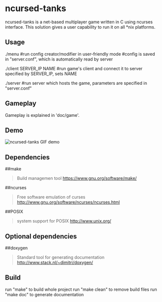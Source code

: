 ncursed-tanks
=============

ncursed-tanks is a net-based multiplayer game written in C using ncurses interface.
This solution gives a user capability to run it on all *nix platforms.

Usage
-----

./menu
#run config creator/modifier in user-friendly mode
#config is saved in "server.conf", which is automatically read by server

./client SERVER_IP NAME
#run game's client and connect it to server specified by SERVER_IP, sets NAME

./server
#run server which hosts the game, parameters are specified in "server.conf"

Gameplay
--------
Gameplay is explained in 'doc/game'.

Demo
----
![ncursed-tanks GIF demo](http://patrol.neutrino.re/repo/ncursed-tanks.gif)

Dependencies
------------
##make
> Build managemen tool
https://www.gnu.org/software/make/

##ncurses
> Free software emulation of curses
http://www.gnu.org/software/ncurses/ncurses.html

##POSIX
> system support for POSIX
http://www.unix.org/

Optional dependencies
---------------------
##doxygen
> Standard tool for generating documentation
http://www.stack.nl/~dimitri/doxygen/

Build
-----
run "make" to build whole project
run "make clean" to remove build files
run "make doc" to generate documentation
